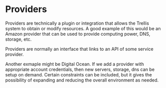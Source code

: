 # Providers

Providers are technically a plugin or integration that allows the Trellis system to obtain or modify resources.  A good example of this would be an Amazon provider that can be used to provide computing power, DNS, storage, etc.

Providers are normally an interface that links to an API of some service provider.

Another exmaple might be Digital Ocean.  If we add a provider with appropriate account credentials, then new servers, storage, dns can be setup on demand.  Certain constraints can be included, but it gives the possibility of expanding and reducing the overall environment as needed.